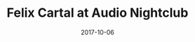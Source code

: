 ---
date: '2017-10-06'
artist: Felix Cartal
festival: ''
venue: Audio Nightclub
city: Santiago
state: Santiago Metro
country: Chile
price: free
solo: 'Yes'
title: Felix Cartal at Audio Nightclub
slug: 2017-10-06-felix-cartal
cover: ''
genre: ''
category: show
tags:
  - free show
  - solo show
created: 02/15/2019
artists:
  - Felix Cartal
openers: []
---